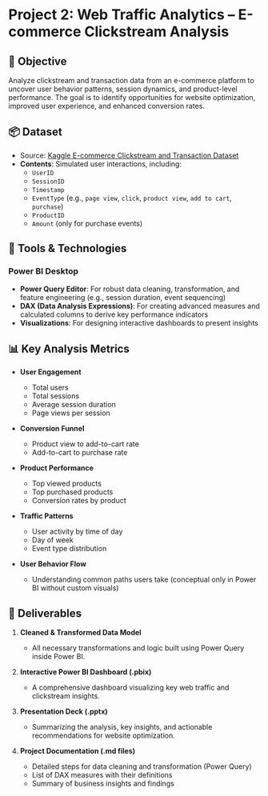 # Project 2: Web Traffic Analytics – E-commerce Clickstream Analysis

## 🧠 Objective
Analyze clickstream and transaction data from an e-commerce platform to uncover user behavior patterns, session dynamics, and product-level performance. The goal is to identify opportunities for website optimization, improved user experience, and enhanced conversion rates.

## 📦 Dataset
- Source: [Kaggle E-commerce Clickstream and Transaction Dataset](https://www.kaggle.com/datasets/waqi786/e-commerce-clickstream-and-transaction-dataset)
- **Contents**: Simulated user interactions, including:
  - `UserID`
  - `SessionID`
  - `Timestamp`
  - `EventType` (e.g., `page view`, `click`, `product view`, `add to cart`, `purchase`)
  - `ProductID`
  - `Amount` (only for purchase events)

## 🧰 Tools & Technologies

### Power BI Desktop
- **Power Query Editor**: For robust data cleaning, transformation, and feature engineering (e.g., session duration, event sequencing)
- **DAX (Data Analysis Expressions)**: For creating advanced measures and calculated columns to derive key performance indicators
- **Visualizations**: For designing interactive dashboards to present insights

## 📊 Key Analysis Metrics
- **User Engagement**
  - Total users
  - Total sessions
  - Average session duration
  - Page views per session

- **Conversion Funnel**
  - Product view to add-to-cart rate
  - Add-to-cart to purchase rate

- **Product Performance**
  - Top viewed products
  - Top purchased products
  - Conversion rates by product

- **Traffic Patterns**
  - User activity by time of day
  - Day of week
  - Event type distribution

- **User Behavior Flow**
  - Understanding common paths users take (conceptual only in Power BI without custom visuals)

## 🎯 Deliverables
1. **Cleaned & Transformed Data Model**  
   - All necessary transformations and logic built using Power Query inside Power BI.

2. **Interactive Power BI Dashboard (.pbix)**  
   - A comprehensive dashboard visualizing key web traffic and clickstream insights.

3. **Presentation Deck (.pptx)**  
   - Summarizing the analysis, key insights, and actionable recommendations for website optimization.

4. **Project Documentation (.md files)**  
   - Detailed steps for data cleaning and transformation (Power Query)  
   - List of DAX measures with their definitions  
   - Summary of business insights and findings

